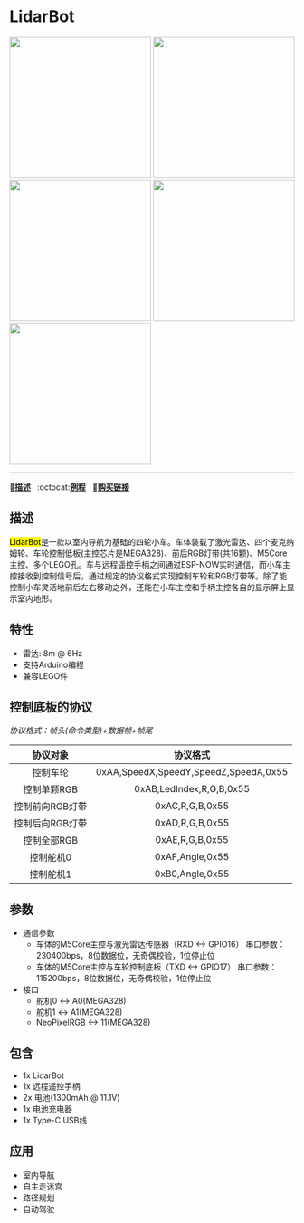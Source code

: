 # LidarBot

<img src="assets/img/product_pics/app/lidarbot_01.jpg" width="250" height="250"> <img src="assets/img/product_pics/app/lidarbot_02.jpg" width="250" height="250"> <img src="assets/img/product_pics/app/lidarbot_03.jpg" width="250" height="250"> <img src="assets/img/product_pics/app/lidarbot_04.jpg" width="250" height="250"> <img src="assets/img/product_pics/app/lidarbot_05.jpg" width="250" height="250">

* * *

:memo:**[描述](#描述)**&nbsp;&nbsp;&nbsp;:octocat:**[例程](https://github.com/m5stack/Applications-LidarBot/tree/master/LidarBot/Example)**&nbsp;&nbsp;&nbsp;🛒**[购买链接](https://item.taobao.com/item.htm?spm=a1z10.3-c.w4002-1172588106.10.17fd425e0xq2aq&id=580401820385)**

## 描述

<mark>LidarBot</mark>是一款以室内导航为基础的四轮小车。车体装载了激光雷达、四个麦克纳姆轮、车轮控制低板(主控芯片是MEGA328)、前后RGB灯带(共16颗)、M5Core主控、多个LEGO孔。车与远程遥控手柄之间通过ESP-NOW实时通信，而小车主控接收到控制信号后，通过规定的协议格式实现控制车轮和RGB灯带等。除了能控制小车灵活地前后左右移动之外，还能在小车主控和手柄主控各自的显示屏上显示室内地形。

## 特性

- 雷达: 8m @ 6Hz
- 支持Arduino编程
- 兼容LEGO件

## 控制底板的协议

*协议格式：帧头(命令类型)+数据帧+帧尾*

| 协议对象          | 协议格式                               |
| :-------------:  |:------------------------------------: |
| 控制车轮          | 0xAA,SpeedX,SpeedY,SpeedZ,SpeedA,0x55 |
| 控制单颗RGB       | 0xAB,LedIndex,R,G,B,0x55              |
| 控制前向RGB灯带    | 0xAC,R,G,B,0x55                       |
| 控制后向RGB灯带    | 0xAD,R,G,B,0x55                       |
| 控制全部RGB       | 0xAE,R,G,B,0x55                       |
| 控制舵机0        | 0xAF,Angle,0x55                       |
| 控制舵机1        | 0xB0,Angle,0x55                       |

## 参数

- 通信参数
    - 车体的M5Core主控与激光雷达传感器（RXD <-> GPIO16）
    串口参数：230400bps，8位数据位，无奇偶校验，1位停止位
    - 车体的M5Core主控与车轮控制底板（TXD <-> GPIO17）
    串口参数：115200bps，8位数据位，无奇偶校验，1位停止位
- 接口
    - 舵机0 <-> A0(MEGA328)
    - 舵机1 <-> A1(MEGA328)
    - NeoPixelRGB <-> 11(MEGA328)

## 包含

- 1x LidarBot
- 1x 远程遥控手柄
- 2x 电池(1300mAh @ 11.1V)
- 1x 电池充电器
- 1x Type-C USB线

## 应用

- 室内导航
- 自主走迷宫
- 路径规划
- 自动驾驶
